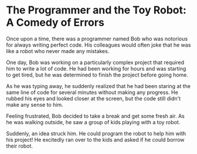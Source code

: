 # The Programmer and the Toy Robot: A Comedy of Errors

Once upon a time, there was a programmer named Bob who was notorious for always writing perfect code. His colleagues would often joke that he was like a robot who never made any mistakes.

One day, Bob was working on a particularly complex project that required him to write a lot of code. He had been working for hours and was starting to get tired, but he was determined to finish the project before going home.

As he was typing away, he suddenly realized that he had been staring at the same line of code for several minutes without making any progress. He rubbed his eyes and looked closer at the screen, but the code still didn't make any sense to him.  
 
Feeling frustrated, Bob decided to take a break and get some fresh air. As he was walking outside, he saw a group of kids playing with a toy robot.

Suddenly, an idea struck him. He could program the robot to help him with his project! He excitedly ran over to the kids and asked if he could borrow their robot.